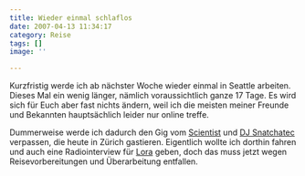 ```yaml
---
title: Wieder einmal schlaflos
date: 2007-04-13 11:34:17
category: Reise
tags: []
image: ''

---
```


Kurzfristig werde ich ab nächster Woche wieder einmal in Seattle arbeiten. Dieses Mal ein wenig länger, nämlich voraussichtlich ganze 17 Tage. Es wird sich für Euch aber fast nichts ändern, weil ich die meisten meiner Freunde und Bekannten hauptsächlich leider nur online treffe.  

  

Dummerweise werde ich dadurch den Gig vom [Scientist](http://www.myspace.com/djscientist) und [DJ Snatchatec](http://www.myspace.com/djsnatchatec) verpassen, die heute in Zürich gastieren. Eigentlich wollte ich dorthin fahren und auch eine Radiointerview für [Lora](http://www.lora.ch/) geben, doch das muss jetzt wegen Reisevorbereitungen und Überarbeitung entfallen.
